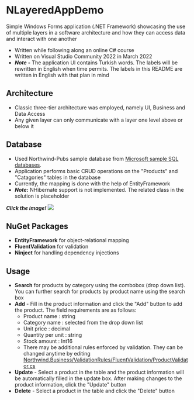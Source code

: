 # NLayeredAppDemo

Simple Windows Forms application (.NET Framework) showcasing the use of multiple layers in a software architecture and how they can access data and interact with one another
+ Written while following along an online C# course
+ Written on Visual Studio Community 2022 in March 2022
+ ***Note -*** The application UI contains Turkish words. The labels will be rewritten in English when time permits. The labels in this README are written in English with that plan in mind





## Architecture

+ Classic three-tier architecture was employed, namely UI, Business and Data Access
+ Any given layer can only communicate with a layer one level above or below it



## Database

+ Used Northwind-Pubs sample database from [Microsoft sample SQL databases](https://github.com/microsoft/sql-server-samples/tree/master/samples/databases).
+ Application performs basic CRUD operations on the "Products" and "Catagories" tables in the database
+ Currently, the mapping is done with the help of EntityFramework
+ ***Note:*** NHibernate support is not implemented. The related class in the solution is placeholder

***Click the image!***
[<img src="https://i.imgur.com/oQC11bV.png">](Presentation/NLayeredAppDemo.html)



## NuGet Packages

+ __EntityFramework__ for object-relational mapping
+ __FluentValidation__ for validation
+ __Ninject__ for handling dependency injections



## Usage

+ **Search** for products by category using the combobox (drop down list). You can further search for products by product name using the search box
+ **Add** - Fill in the product information and click the "Add" button to add the product. The field requirements are as follows:
    - Product name : string
    - Category name : selected from the drop down list
    - Unit price : decimal
    - Quantity per unit : string
    - Stock amount : Int16
    - There may be additional rules enforced by validation. They can be changed anytime by editing [Northwind.Business/ValidationRules/FluentValidation/ProductValidator.cs](Northwind.Business/ValidationRules/FluentValidation/ProductValidator.cs)
+ **Update** - Select a product in the table and the product information will be automatically filled in the update box. After making changes to the product information, click the "Update" button
+ **Delete** - Select a product in the table and click the "Delete" button